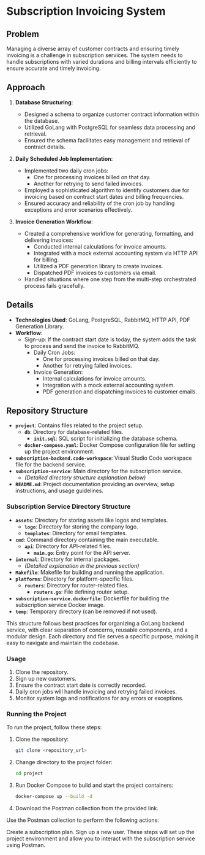 # Subscription Invoicing System

## Problem

Managing a diverse array of customer contracts and ensuring timely invoicing is a challenge in subscription services. The system needs to handle subscriptions with varied durations and billing intervals efficiently to ensure accurate and timely invoicing.

## Approach

1. **Database Structuring**:
    - Designed a schema to organize customer contract information within the database.
    - Utilized GoLang with PostgreSQL for seamless data processing and retrieval.
    - Ensured the schema facilitates easy management and retrieval of contract details.

2. **Daily Scheduled Job Implementation**:
    - Implemented two daily cron jobs:
        - One for processing invoices billed on that day.
        - Another for retrying to send failed invoices.
    - Employed a sophisticated algorithm to identify customers due for invoicing based on contract start dates and billing frequencies.
    - Ensured accuracy and reliability of the cron job by handling exceptions and error scenarios effectively.

3. **Invoice Generation Workflow**:
    - Created a comprehensive workflow for generating, formatting, and delivering invoices:
        - Conducted internal calculations for invoice amounts.
        - Integrated with a mock external accounting system via HTTP API for billing.
        - Utilized a PDF generation library to create invoices.
        - Dispatched PDF invoices to customers via email.
    - Handled situations where one step from the multi-step orchestrated process fails gracefully.

## Details

- **Technologies Used**: GoLang, PostgreSQL, RabbitMQ, HTTP API, PDF Generation Library.
- **Workflow**:
  - Sign-up: If the contract start date is today, the system adds the task to process and send the invoice to RabbitMQ.
    - Daily Cron Jobs:
      - One for processing invoices billed on that day.
      - Another for retrying failed invoices.
    - Invoice Generation:
      - Internal calculations for invoice amounts.
      - Integration with a mock external accounting system.
      - PDF generation and dispatching invoices to customer emails.

## Repository Structure

- **`project`**: Contains files related to the project setup.
  - **`db`**: Directory for database-related files.
    - **`init.sql`**: SQL script for initializing the database schema.
  - **`docker-compose.yaml`**: Docker Compose configuration file for setting up the project environment.
- **`subscription-backend.code-workspace`**: Visual Studio Code workspace file for the backend service.
- **`subscription-service`**: Main directory for the subscription service.
  - *(Detailed directory structure explanation below)*
- **`README.md`**: Project documentation providing an overview, setup instructions, and usage guidelines.

### Subscription Service Directory Structure

- **`assets`**: Directory for storing assets like logos and templates.
  - **`logo`**: Directory for storing the company logo.
  - **`templates`**: Directory for email templates.
- **`cmd`**: Command directory containing the main executable.
  - **`api`**: Directory for API-related files.
    - **`main.go`**: Entry point for the API server.
- **`internal`**: Directory for internal packages.
  - *(Detailed explanation in the previous section)*
- **`Makefile`**: Makefile for building and running the application.
- **`platforms`**: Directory for platform-specific files.
  - **`routers`**: Directory for router-related files.
    - **`routers.go`**: File defining router setup.
- **`subscription-service.dockerfile`**: Dockerfile for building the subscription service Docker image.
- **`temp`**: Temporary directory (can be removed if not used).

This structure follows best practices for organizing a GoLang backend service, with clear separation of concerns, reusable components, and a modular design. Each directory and file serves a specific purpose, making it easy to navigate and maintain the codebase.

### Usage

1. Clone the repository.
2. Sign up new customers.
3. Ensure the contract start date is correctly recorded.
4. Daily cron jobs will handle invoicing and retrying failed invoices.
5. Monitor system logs and notifications for any errors or exceptions.

### Running the Project

To run the project, follow these steps:

1. Clone the repository:

   ```bash
   git clone <repository_url>

2. Change directory to the project folder:

    ```bash
    cd project

3. Run Docker Compose to build and start the project containers:

    ```bash
    docker-compose up --build -d

4. Download the Postman collection from the provided link.

Use the Postman collection to perform the following actions:

Create a subscription plan.
Sign up a new user.
These steps will set up the project environment and allow you to interact with the subscription service using Postman.

